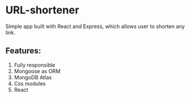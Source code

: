 # URL-shortener

Simple app built with React and Express, which allows user to shorten any link. 


## Features: 
1. Fully responsible
2. Mongoose as ORM
3. MongoDB Atlas
4. Css modules
5. React


